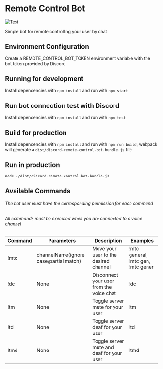 # Remote Control Bot

[![Test](https://github.com/fpetros1/discord-remote-control-bot/actions/workflows/main.yml/badge.svg)](https://github.com/fpetros1/discord-remote-control-bot/actions/workflows/main.yml)

Simple bot for remote controlling your user by chat

## Environment Configuration

Create a REMOTE_CONTROL_BOT_TOKEN environment variable with the bot token provided by Discord

## Running for development

Install dependencies with `npm install` and run with `npm start`

## Run bot connection test with Discord

Install dependencies with `npm install` and run with `npm test`

## Build for production

Install dependencies with `npm install` and run with `npm run build`, webpack will generate a `dist/discord-remote-control-bot.bundle.js` file

## Run in production

`node ./dist/discord-remote-control-bot.bundle.js`

## Available Commands
###### The bot user must have the corresponding permission for each command
###### All commands must be executed when you are connected to a voice channel

| Command       |  Parameters                            | Description                                  | Examples                           |
| ------------- | -------------------------------------- | -------------------------------------------- | ---------------------------------- |
| !mtc          | channelName(ignore case/partial match) | Move your user to the desired channel        | !mtc general, !mtc gen, !mtc gener |
| !dc           | None                                   | Disconnect your user from the voice chat     | !dc                                |
| !tm           | None                                   | Toggle server mute for your user             | !tm                                |
| !td           | None                                   | Toggle server deaf for your user             | !td                                |
| !tmd          | None                                   | Toggle server mute and deaf for your user    | !tmd                               |
